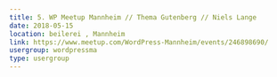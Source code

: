 ```yaml
---
title: 5. WP Meetup Mannheim // Thema Gutenberg // Niels Lange
date: 2018-05-15
location: beilerei , Mannheim
link: https://www.meetup.com/WordPress-Mannheim/events/246898690/
usergroup: wordpressma
type: usergroup
---
```

